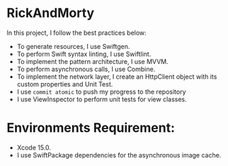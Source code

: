 # RickAndMorty

In this project, I follow the best practices below:
- To generate resources, I use Swiftgen.
- To perform Swift syntax linting, I use Swiftlint.
- To implement the pattern architecture, I use MVVM.
- To perform asynchronous calls, I use Combine.
- To implement the network layer, I create an HttpClient object with its custom properties and Unit Test.
- I use `commit atomic` to push my progress to the repository
- I use ViewInspector to perform unit tests for view classes.
  
# Environments Requirement:
- Xcode 15.0.
- I use SwiftPackage dependencies for the asynchronous image cache.
